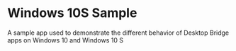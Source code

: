# Windows 10S Sample
A sample app used to demonstrate the different behavior of Desktop Bridge apps on Windows 10 and Windows 10 S
